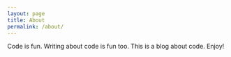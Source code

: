 ```yaml
---
layout: page
title: About
permalink: /about/
---
```


Code is fun. Writing about code is fun too. This is a blog about code. Enjoy!
